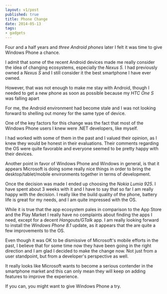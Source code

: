 ```yaml
---
layout: v1/post
published: true
title: Phone Change
date: 2014-05-13
tags:
- gadgets
---
```

Four and a half years and <em>three Android phones</em> later I felt it was time to give Windows Phone a chance.

I admit that some of the recent Android devices made me really consider the idea of changing ecosystems, especially the <em>Nexus 5. </em>I had previously owned a <em>Nexus S</em> and I still consider it the best smartphone I have ever owned.

<!--more-->

However, that was not enough to make me stay with Android, though I needed to get a new phone as soon as possible because my <em>HTC One S</em> was falling apart

For me, the Android environment had become stale and I was not looking forward to shelling out money for the same type of device.

One of the key factors for this change was the fact that most of the Windows Phone users I knew were .NET developers, like myself.

I had worked with some of them in the past and I valued their opinion, as I knew they would be honest in their evaluations. Their comments regarding the OS were quite favorable and everyone seemed to be pretty happy with their devices.

Another point in favor of Windows Phone and Windows in general, is that it appears Microsoft is doing some really nice things in order to bring the desktop/tablet/mobile environments together in terms of development.

Once the decision was made I ended up choosing the <em>Nokia Lumia 925</em>. I have spent about 3 weeks with it and I have to say that so far I am really happy with the decision. I really like the build quality of the phone, battery life is great for my needs, and I am quite impressed with the OS.

While it is true that the app ecosystem pales in comparison to the App Store and the Play Market I really have no complaints about finding the apps I need, except for a decent <em>Hangouts/GTalk</em> app. I am really looking forward to install the <em>Windows Phone 8.1</em> update, as it appears that the are quite a few improvements to the OS.

Even though it was OK to be dismissive of Microsoft's mobile efforts in the past, I believe that for some time now they have been going in the right direction and I am glad I decided to make the change now. Not just from a user standpoint, but from a developer's perspective as well.

It really looks like Microsoft wants to become a serious contender in the smartphone market and this can only mean they will keep on adding features to improve the experience.

If you can, you might want to give Windows Phone a try.